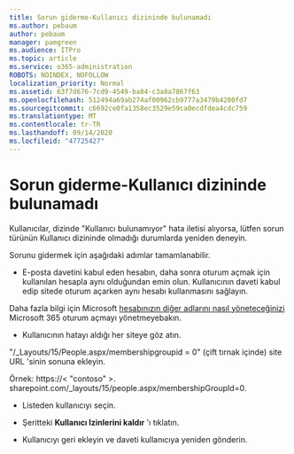 ```yaml
---
title: Sorun giderme-Kullanıcı dizininde bulunamadı
ms.author: pebaum
author: pebaum
manager: pamgreen
ms.audience: ITPro
ms.topic: article
ms.service: o365-administration
ROBOTS: NOINDEX, NOFOLLOW
localization_priority: Normal
ms.assetid: 63f7d676-7cd9-4549-ba84-c3a8a7867f63
ms.openlocfilehash: 512494a69ab274af00962cb9777a3479b4200fd7
ms.sourcegitcommit: c6692ce0fa1358ec3529e59ca0ecdfdea4cdc759
ms.translationtype: MT
ms.contentlocale: tr-TR
ms.lasthandoff: 09/14/2020
ms.locfileid: "47725427"
---
```

# <a name="troubleshoot-issue---user-not-found-in-directory"></a>Sorun giderme-Kullanıcı dizininde bulunamadı

Kullanıcılar, dizinde "Kullanıcı bulunamıyor" hata iletisi alıyorsa, lütfen sorun türünün Kullanıcı dizininde olmadığı durumlarda yeniden deneyin.

Sorunu gidermek için aşağıdaki adımlar tamamlanabilir.

- E-posta davetini kabul eden hesabın, daha sonra oturum açmak için kullanılan hesapla aynı olduğundan emin olun. Kullanıcının daveti kabul edip sitede oturum açarken aynı hesabı kullanmasını sağlayın. 

Daha fazla bilgi için Microsoft [hesabınızın diğer adlarını nasıl yöneteceğinizi </a> Microsoft 365 oturum açmayı yönetmeye](https://support.microsoft.com/help/12407/microsoft-account-how-to-manage-aliases)bakın. 

- Kullanıcının hatayı aldığı her siteye göz atın. 

"/_Layouts/15/People.aspx/membershipgroupid = 0" (çift tırnak içinde) site URL 'sinin sonuna ekleyin. 

Örnek: https://< "contoso" >. sharepoint.com/_layouts/15/people.aspx/membershipGroupId=0.

- Listeden kullanıcıyı seçin.

- Şeritteki **Kullanıcı Izinlerini kaldır** 'ı tıklatın. 
-  Kullanıcıyı geri ekleyin ve daveti kullanıcıya yeniden gönderin.

